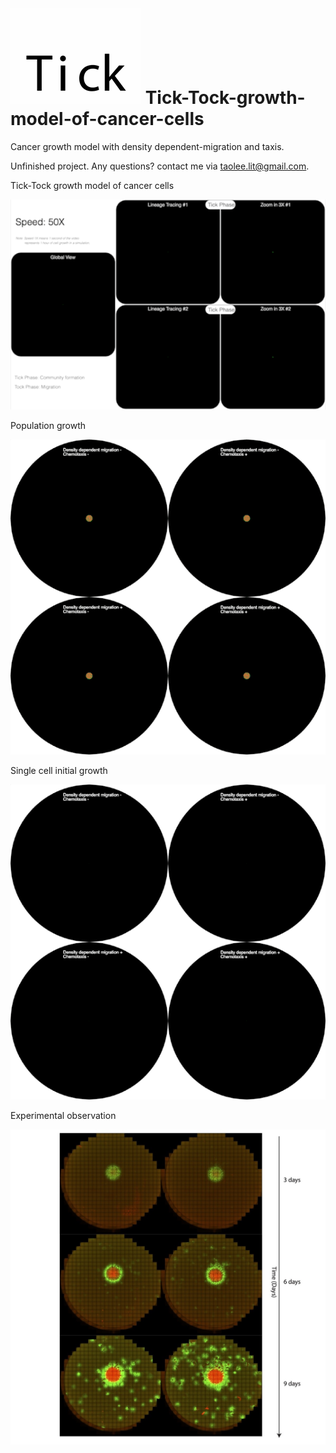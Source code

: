 # ![image](Tick-Tock_1.gif) Tick-Tock-growth-model-of-cancer-cells


Cancer growth model with density dependent-migration and taxis.

Unfinished project. Any questions? contact me via taolee.lit@gmail.com.



Tick-Tock growth model of cancer cells

![image](model.gif)

Population growth

![image](visualization.gif)



Single cell initial growth

![image](visualization_SingleCell.gif)



Experimental observation

![image](observation.jpg)





